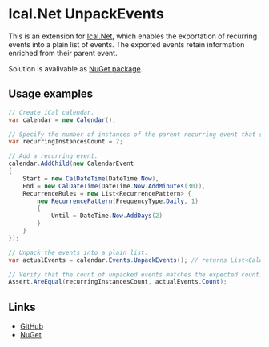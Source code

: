 # Ical.Net UnpackEvents
This is an extension for [Ical.Net](https://www.nuget.org/packages/Ical.Net), which enables the exportation of recurring events into a plain list of events. The exported events retain information enriched from their parent event.

Solution is avalivable as [NuGet package](https://www.nuget.org/packages/Ical.Net.UnpackEvents/).

## Usage examples
```c#
// Create iCal calendar.
var calendar = new Calendar(); 

// Specify the number of instances of the parent recurring event that should be available.
var recurringInstancesCount = 2;

// Add a recurring event.
calendar.AddChild(new CalendarEvent
{
    Start = new CalDateTime(DateTime.Now),
    End = new CalDateTime(DateTime.Now.AddMinutes(30)),
    RecurrenceRules = new List<RecurrencePattern> {
        new RecurrencePattern(FrequencyType.Daily, 1)
        {
            Until = DateTime.Now.AddDays(2)
        }
    }
});

// Unpack the events into a plain list.
var actualEvents = calendar.Events.UnpackEvents(); // returns List<CalendarEvent>

// Verify that the count of unpacked events matches the expected count.
Assert.AreEqual(recurringInstancesCount, actualEvents.Count);
```

## Links
- [GitHub](https://github.com/42ama/ical.net.unpackevents)
- [NuGet](https://www.nuget.org/packages/Ical.Net.UnpackEvents/)
